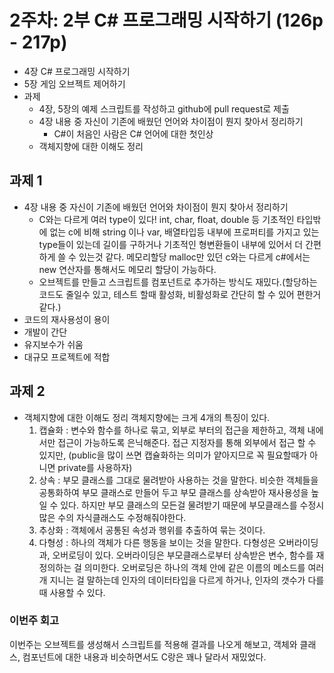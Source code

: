 # 2주차: 2부 C# 프로그래밍 시작하기 (126p - 217p)

- 4장 C# 프로그래밍 시작하기
- 5장 게임 오브젝트 제어하기
- 과제
    - 4장, 5장의 예제 스크립트를 작성하고 github에 pull request로 제출
	- 4장 내용 중 자신이 기존에 배웠던 언어와 차이점이 뭔지 찾아서 정리하기
		- C#이 처음인 사람은 C# 언어에 대한 첫인상
    - 객체지향에 대한 이해도 정리

## 과제 1
- 4장 내용 중 자신이 기존에 배웠던 언어와 차이점이 뭔지 찾아서 정리하기
	- C와는 다르게 여러 type이 있다! int, char, float, double 등 기초적인 타입밖에 없는 c에 비해 string 이나 var, 배열타입등 내부에 프로퍼티를 가지고 있는 type들이 있는데 길이를 구하거나 기초적인 형변환들이 내부에 있어서 더 간편하게 쓸 수 있는것 같다.
	메모리할당 malloc만 있던 c와는 다르게 c#에서는 new 연산자를 통해서도 메모리 할당이 가능하다.
	- 오브젝트를 만들고 스크립트를 컴포넌트로 추가하는 방식도 재밌다.(할당하는 코드도 줄일수 있고, 테스트 할때 활성화, 비활성화로 간단히 할 수 있어 편한거 같다.)
- 코드의 재사용성이 용이
- 개발이 간단
- 유지보수가 쉬움
- 대규모 프로젝트에 적합

## 과제 2
- 객체지향에 대한 이해도 정리
	객체지향에는 크게 4개의 특징이 있다.
	1. 캡슐화 : 변수와 함수를 하나로 묶고, 외부로 부터의 접근을 제한하고, 객체 내에서만 접근이 가능하도록 은닉해준다.
	접근 지정자를 통해 외부에서 접근 할 수 있지만, (public을 많이 쓰면 캡슐화하는 의미가 얕아지므로 꼭 필요할때가 아니면 private를 사용하자)
	2. 상속 : 부모 클래스를 그대로 물려받아 사용하는 것을 말한다.
		비슷한 객체들을 공통화하여 부모 클래스로 만들어 두고 부모 클래스를 상속받아 재사용성을 높일 수 있다. 하지만 부모 클래스의 모든걸 물려받기 때문에 부모클래스를 수정시 많은 수의 자식클래스도 수정해줘야한다.
	3. 추상화 : 객체에서 공통된 속성과 행위를 추출하여 묶는 것이다.
	4. 다형성 : 하나의 객체가 다른 행동을 보이는 것을 말한다.
		다형성은 오버라이딩과, 오버로딩이 있다.
		오버라이딩은 부모클래스로부터 상속받은 변수, 함수를 재정의하는 걸 의미한다.
		오버로딩은 하나의 객체 안에 같은 이름의 메소드를 여러개 지니는 걸 말하는데 인자의 데이터타입을 다르게 하거나, 인자의 갯수가 다를때 사용할 수 있다.

### 이번주 회고
이번주는 오브젝트를 생성해서 스크립트를 적용해 결과를 나오게 해보고, 객체와 클래스, 컴포넌트에 대한 내용과 비슷하면서도 C랑은 꽤나 달라서 재밌었다.
